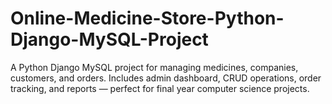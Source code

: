# Online-Medicine-Store-Python-Django-MySQL-Project
A Python Django MySQL project for managing medicines, companies, customers, and orders. Includes admin dashboard, CRUD operations, order tracking, and reports — perfect for final year computer science projects.
